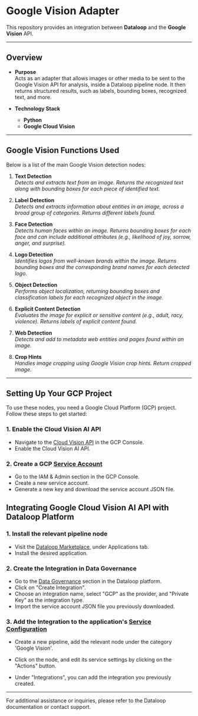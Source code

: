 # Google Vision Adapter

This repository provides an integration between **Dataloop** and the **Google Vision** API.

---

## Overview

- **Purpose**  
  Acts as an adapter that allows images or other media to be sent to the Google Vision API for analysis, inside a Dataloop pipeline node. It then returns structured results, such as labels, bounding boxes, recognized text, and more.

- **Technology Stack**  
  - **Python**
  - **Google Cloud Vision**

---

## Google Vision Functions Used

Below is a list of the main Google Vision detection nodes:

1. **Text Detection**  
   *Detects and extracts text from an image. Returns the recognized text along with bounding boxes for each piece of identified text.*

2. **Label Detection**  
   *Detects and extracts information about entities in an image, across a broad group of categories. Returns different labels found.*

3. **Face Detection**  
   *Detects human faces within an image. Returns bounding boxes for each face and can include additional attributes (e.g., likelihood of joy, sorrow, anger, and surprise).*

4. **Logo Detection**  
   *Identifies logos from well-known brands within the image. Returns bounding boxes and the corresponding brand names for each detected logo.*

5. **Object Detection**  
   *Performs object localization, returning bounding boxes and classification labels for each recognized object in the image.*

6. **Explicit Content Detection**  
   *Evaluates the image for explicit or sensitive content (e.g., adult, racy, violence). Returns labels of explicit content found.*

7. **Web Detection**  
   *Detects and add to metadata web entities and pages found within an image.*

8. **Crop Hints**  
   *Handles image cropping using Google Vision crop hints. Return cropped image.*

---
## Setting Up Your GCP Project

To use these nodes, you need a Google Cloud Platform (GCP) project. Follow these steps to get started:

### 1. Enable the Cloud Vision AI API
   - Navigate to the [Cloud Vision API](https://console.developers.google.com/apis/api/vision.googleapis.com) in the GCP Console.
   - Enable the Cloud Vision AI API.

### 2. Create a GCP [Service Account](https://docs.dataloop.ai/docs/private-key-integration?highlight=create%20service%20account)
   - Go to the IAM & Admin section in the GCP Console.
   - Create a new service account.
   - Generate a new key and download the service account JSON file.

## Integrating Google Cloud Vision AI API with Dataloop Platform

### 1. Install the relevant pipeline node
   - Visit the [Dataloop Marketplace](https://docs.dataloop.ai/docs/marketplace), under Applications tab.
   - Install the desired application.

### 2. Create the Integration in Data Governance
   - Go to the [Data Governance](https://docs.dataloop.ai/docs/overview-1?highlight=data%20governance) section in the Dataloop platform.
   - Click on "Create Integration".
   - Choose an integration name, select "GCP" as the provider, and "Private Key" as the integration type.
   - Import the service account JSON file you previously downloaded.

### 3. Add the Integration to the application's [Service Configuration](https://docs.dataloop.ai/docs/service-runtime#secrets-for-faas)

- Create a new pipeline, add the relevant node under the category 'Google Vision'.

- Click on the node, and edit its service settings by clicking on the "Actions" button.

- Under "Integrations", you can add the integration you previously created.

---

For additional assistance or inquiries, please refer to the Dataloop documentation or contact support.